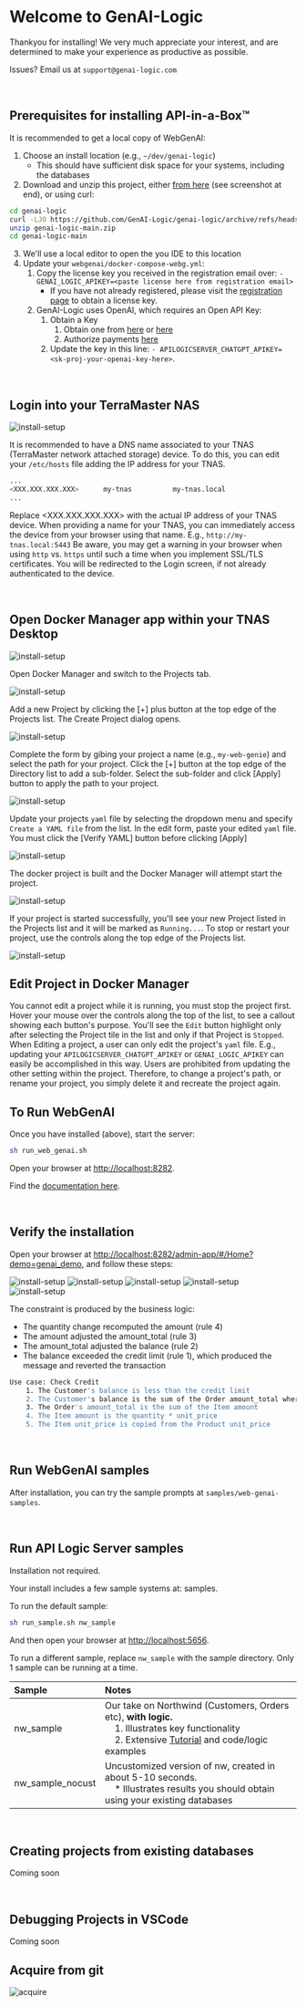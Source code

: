 # Welcome to GenAI-Logic

Thankyou for installing!  We very much appreciate your interest, and are determined to make your experience as productive as possible.

Issues?  Email us at `support@genai-logic.com`

&nbsp;

## Prerequisites for installing API-in-a-Box™

It is recommended to get a local copy of WebGenAI:
1. Choose an install location (e.g., `~/dev/genai-logic`)
    * This should have sufficient disk space for your systems, including the databases
2. Download and unzip this project, either [from here](https://github.com/GenAI-Logic/genai_logic) (see screenshot at end), or using curl:
```bash
cd genai-logic
curl -LJO https://github.com/GenAI-Logic/genai-logic/archive/refs/heads/main.zip
unzip genai-logic-main.zip
cd genai-logic-main
```
3. We'll use a local editor to open the you IDE to this location
4. Update your `webgenai/docker-compose-webg.yml`:
    1. Copy the license key you received in the registration email over: `- GENAI_LOGIC_APIKEY=<paste license here from registration email>`
        * If you have not already registered, please visit the [registration page](http://registration-genailogic.com/registration.html) to obtain a license key.
    5. GenAI-Logic uses OpenAI, which requires an Open API Key:
        1. Obtain a Key
            1. Obtain one from [here](https://platform.openai.com/account/api-keys) or [here](https://platform.openai.com/api-keys)
            2. Authorize payments [here](https://platform.openai.com/settings/organization/billing/overview)
        2. Update the key in this line: `- APILOGICSERVER_CHATGPT_APIKEY=<sk-proj-your-openai-key-here>`.


&nbsp;

## Login into your TerraMaster NAS

![install-setup](webgenai/images/terra-master-desktop-with-docker-manager.png)

It is recommended to have a DNS name associated to your TNAS (TerraMaster network attached storage) device.  To do this, you can edit your `/etc/hosts` file adding the IP address for your TNAS.  

```bash
...
<XXX.XXX.XXX.XXX>      my-tnas          my-tnas.local
...
```

Replace <XXX.XXX.XXX.XXX> with the actual IP address of your TNAS device.  When providing a name for your TNAS, you can immediately access the device from your browser using that name.  E.g., `http://my-tnas.local:5443`  Be aware, you may get a warning in your browser when using `http` vs. `https` until such a time when you implement SSL/TLS certificates.  You will be redirected to the Login screen, if not already authenticated to the device.

&nbsp;

## Open Docker Manager app within your TNAS Desktop

![install-setup](webgenai/images/terra-master-docker-manager.png)

Open Docker Manager and switch to the Projects tab.  

![install-setup](webgenai/images/docker-manager-projects.png)

Add a new Project by clicking the [+] plus button at the top edge of the Projects list.  The Create Project dialog opens.

![install-setup](webgenai/images/docker-manager-create-project.png)

Complete the form by gibing your project a name (e.g., `my-web-genie`) and select the path for your project.  Click the [+] button at the top edge of the Directory list to add a sub-folder.  Select the sub-folder and click [Apply] button to apply the path to your project.

![install-setup](webgenai/images/create_project_select_directory.png)

Update your projects `yaml` file by selecting the dropdown menu and specify `Create a YAML file` from the list.  In the edit form, paste your edited `yaml` file.  You must click the [Verify YAML] button before clicking [Apply]

![install-setup](webgenai/images/create_project_select_yaml_location.png)

The docker project is built and the Docker Manager will attempt start the project.

![install-setup](webgenai/images/create_project_building.png)

If your project is started successfully, you'll see your new Project listed in the Projects list and it will be marked as `Running...`.  To stop or restart your project, use the controls along the top edge of the Projects list.

![install-setup](webgenai/images/create_project_running.png)

## Edit Project in Docker Manager

You cannot edit a project while it is running, you must stop the project first.  Hover your mouse over the controls along the top of the list, to see a callout showing each button's purpose.  You'll see the `Edit` button highlight only after selecting the Project tile in the list and only if that Project is `Stopped`.  When Editing a project, a user can only edit the project's `yaml` file.  E.g., updating your `APILOGICSERVER_CHATGPT_APIKEY` or `GENAI_LOGIC_APIKEY` can easily be accomplished in this way.  Users are prohibited from updating the other setting within the project.  Therefore, to change a project's path, or rename your project, you simply delete it and recreate the project again.

## To Run WebGenAI

Once you have installed (above), start the server:

```bash
sh run_web_genai.sh
```

Open your browser at [http://localhost:8282](http://localhost:8282).

Find the [documentation here](https://apilogicserver.github.io/Docs/WebGenAI/).

&nbsp;

## Verify the installation

Open your browser at [http://localhost:8282/admin-app/#/Home?demo=genai_demo](http://localhost:8282/admin-app/#/Home?demo=genai_demo), and follow these steps:

![install-setup](./webgenai/images/1-create-demo.png)
![install-setup](./webgenai/images/2-open-app.png)
![install-setup](./webgenai/images/3-landing-page.png)
![install-setup](./webgenai/images/4-customer.png)
![install-setup](./webgenai/images/5-item-upd.png)

The constraint is produced by the business logic:
* The quantity change recomputed the amount (rule 4)
* The amount adjusted the amount_total (rule 3)
* The amount_total adjusted the balance (rule 2)
* The balance exceeded the credit limit (rule 1), which produced the message and reverted the transaction

```bash
Use case: Check Credit    
    1. The Customer's balance is less than the credit limit
    2. The Customer's balance is the sum of the Order amount_total where date_shipped is null
    3. The Order's amount_total is the sum of the Item amount
    4. The Item amount is the quantity * unit_price
    5. The Item unit_price is copied from the Product unit_price
```

&nbsp;

## Run WebGenAI samples

After installation, you can try the sample prompts at `samples/web-genai-samples`.

&nbsp;

## Run API Logic Server samples 

Installation not required.

Your install includes a few sample systems at: samples.

To run the default sample:

```bash
sh run_sample.sh nw_sample
```

And then open your browser at [http://localhost:5656](http://localhost:5656).

To run a different sample, replace `nw_sample` with the sample directory.  Only 1 sample can be running at a time.

| Sample | Notes   |
| :------------- | :------------- |
| nw_sample | Our take on Northwind (Customers, Orders etc), **with logic.**<br>&nbsp;&nbsp;&nbsp;&nbsp;1. Illustrates key functionality<br>&nbsp;&nbsp;&nbsp;&nbsp;2. Extensive [Tutorial](https://apilogicserver.github.io/Docs/Tutorial/) and code/logic examples |
| nw_sample_nocust | Uncustomized version of nw, created in about 5-10 seconds.<br>&nbsp;&nbsp;&nbsp;&nbsp;* Illustrates results you should obtain using your existing databases |

&nbsp;

## Creating projects from existing databases

Coming soon

&nbsp;

## Debugging Projects in VSCode

Coming soon

## Acquire from git

![acquire](webgenai/webg_config/acquire.png)
